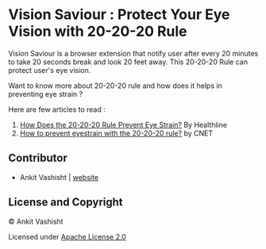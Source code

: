 # Vision Saviour : Protect Your Eye Vision with 20-20-20 Rule

Vision Saviour is a browser extension that notify user after every 20 minutes to take 20 seconds break and look 20 feet away. This 20-20-20 Rule can protect user's eye vision.

Want to know more about 20-20-20 rule and how does it helps in preventing eye strain ? 

Here are few articles to read : 

1. [How Does the 20-20-20 Rule Prevent Eye Strain?](https://www.healthline.com/health/eye-health/20-20-20-rule#definition) By Healthline
2. [How to prevent eyestrain with the 20-20-20 rule?](https://www.cnet.com/health/how-to-prevent-eyestrain-the-20-20-20-rule/) by CNET

## Contributor

- Ankit Vashisht | [website](https://ankitvashisht.github.io) 

## License and Copyright

©️ Ankit Vashisht

Licensed under [Apache License 2.0](https://github.com/ankitvashisht12/vision-saviour/blob/master/LICENSE)

